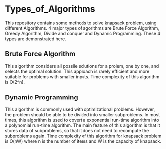 # Types_of_Algorithms

This repository contains some methods to solve knapsack problem, using different Algorithms. 4 major types of agorithms are Brute Force Algorithm, Greedy Algorithm, Divide and conquer and Dynamic Programming. These 4 types are demonstrated here.

## Brute Force Algorithm

This algorithm considers all possile solutions for a prolem, one by one, and selects the optimal solution.
This approach is rarely efficient and more suitable for problems with smaller inputs.
Time complexity of this algorithm is O(2^n).

## Dynamic Programming

This algorithm is commonly used with optimizational problems. However, the problem should be able to be divided into smaller subproblems. In most times, this algorithm is used to covert a exponential run-time algorithm into a polynomial run-time algorithm.
The main feature of this algorithm is that it stores data of subproblems, so that it does not need to recompute the subproblems again.
Time complexity of this algorithm for knapsack problem is O(nW) where n is the number of items and W is the capacity of knapsack.
